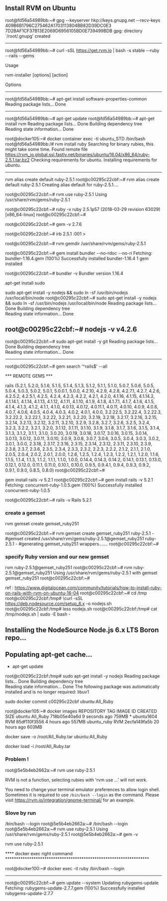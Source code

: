 ## Install RVM on Ubuntu

root@fd56a54989bb:~# gpg --keyserver hkp://keys.gnupg.net --recv-keys 409B6B1796C275462A1703113804BB82D39DC0E3 7D2BAF1CF37B13E2069D6956105BD0E739499BDB
gpg: directory `/root/.gnupg' created

----------------------------------------------------------------------------------------
root@fd56a54989bb:~# curl -sSL https://get.rvm.io | bash -s stable --ruby --rails --gems

Usage

  rvm-installer [options] [action]

Options

----------------------------------------------------------------------------------------

root@fd56a54989bb:~# apt-get install software-properties-common
Reading package lists... Done



----------------------------------------------------------------------------------------
root@fd56a54989bb:~# apt-get update
root@fd56a54989bb:~# apt-get install rvm
Reading package lists... Done
Building dependency tree       
Reading state information... Done

root@docker105:~# docker container exec -ti ubuntu_STD /bin/bash
root@fd56a54989bb:/# rvm install ruby
Searching for binary rubies, this might take some time.
Found remote file https://rvm_io.global.ssl.fastly.net/binaries/ubuntu/16.04/x86_64/ruby-2.5.1.tar.bz2
Checking requirements for ubuntu.
Installing requirements for ubuntu.

----------------------------------------------------------------------------------------


rvm alias create default ruby-2.5.1
root@c00295c22cbf:~# rvm alias create default ruby-2.5.1
Creating alias default for ruby-2.5.1....


root@c00295c22cbf:~# rvm use ruby-2.5.1
Using /usr/share/rvm/gems/ruby-2.5.1


root@c00295c22cbf:~# ruby -v
ruby 2.5.1p57 (2018-03-29 revision 63029) [x86_64-linux]
root@c00295c22cbf:~# 

root@c00295c22cbf:~# gem -v
2.7.6

root@c00295c22cbf:~# irb
2.5.1 :001 >

root@c00295c22cbf:~# rvm gemdir
/usr/share/rvm/gems/ruby-2.5.1


root@c00295c22cbf:~# gem install bundler --no-rdoc --no-ri
Fetching: bundler-1.16.4.gem (100%)
Successfully installed bundler-1.16.4
1 gem installed

root@c00295c22cbf:~# bundler -v
Bundler version 1.16.4

apt-get install sudo
	
sudo apt-get install -y nodejs && sudo ln -sf /usr/bin/nodejs /usr/local/bin/node
root@c00295c22cbf:~# sudo apt-get install -y nodejs && sudo ln -sf /usr/bin/nodejs /usr/local/bin/node
Reading package lists... Done
Building dependency tree       
Reading state information... Done


root@c00295c22cbf:~# nodejs -v
v4.2.6
----------------------------------------------------------------------------------------

root@c00295c22cbf:~# sudo apt-get install -y git
Reading package lists... Done
Building dependency tree       
Reading state information... Done

----------------------------------------------------------------------------------------

root@c00295c22cbf:~# gem search '^rails$' --all

*** REMOTE GEMS ***

rails (5.2.1, 5.2.0, 5.1.6, 5.1.5, 5.1.4, 5.1.3, 5.1.2, 5.1.1, 5.1.0, 5.0.7, 5.0.6, 5.0.5, 5.0.4, 5.0.3, 5.0.2, 5.0.1, 5.0.0.1, 5.0.0, 4.2.10, 4.2.9, 4.2.8, 4.2.7.1, 4.2.7, 4.2.6, 4.2.5.2, 4.2.5.1, 4.2.5, 4.2.4, 4.2.3, 4.2.2, 4.2.1, 4.2.0, 4.1.16, 4.1.15, 4.1.14.2, 4.1.14.1, 4.1.14, 4.1.13, 4.1.12, 4.1.11, 4.1.10, 4.1.9, 4.1.8, 4.1.7.1, 4.1.7, 4.1.6, 4.1.5, 4.1.4, 4.1.3, 4.1.2, 4.1.1, 4.1.0, 4.0.13, 4.0.12, 4.0.11.1, 4.0.11, 4.0.10, 4.0.9, 4.0.8, 4.0.7, 4.0.6, 4.0.5, 4.0.4, 4.0.3, 4.0.2, 4.0.1, 4.0.0, 3.2.22.5, 3.2.22.4, 3.2.22.3, 3.2.22.2, 3.2.22.1, 3.2.22, 3.2.21, 3.2.20, 3.2.19, 3.2.18, 3.2.17, 3.2.16, 3.2.15, 3.2.14, 3.2.13, 3.2.12, 3.2.11, 3.2.10, 3.2.9, 3.2.8, 3.2.7, 3.2.6, 3.2.5, 3.2.4, 3.2.3, 3.2.2, 3.2.1, 3.2.0, 3.1.12, 3.1.11, 3.1.10, 3.1.9, 3.1.8, 3.1.7, 3.1.6, 3.1.5, 3.1.4, 3.1.3, 3.1.2, 3.1.1, 3.1.0, 3.0.20, 3.0.19, 3.0.18, 3.0.17, 3.0.16, 3.0.15, 3.0.14, 3.0.13, 3.0.12, 3.0.11, 3.0.10, 3.0.9, 3.0.8, 3.0.7, 3.0.6, 3.0.5, 3.0.4, 3.0.3, 3.0.2, 3.0.1, 3.0.0, 2.3.18, 2.3.17, 2.3.16, 2.3.15, 2.3.14, 2.3.12, 2.3.11, 2.3.10, 2.3.9, 2.3.8, 2.3.7, 2.3.6, 2.3.5, 2.3.4, 2.3.3, 2.3.2, 2.2.3, 2.2.2, 2.1.2, 2.1.1, 2.1.0, 2.0.5, 2.0.4, 2.0.2, 2.0.1, 2.0.0, 1.2.6, 1.2.5, 1.2.4, 1.2.3, 1.2.2, 1.2.1, 1.2.0, 1.1.6, 1.1.5, 1.1.4, 1.1.3, 1.1.2, 1.1.1, 1.1.0, 1.0.0, 0.14.4, 0.14.3, 0.14.2, 0.14.1, 0.13.1, 0.13.0, 0.12.1, 0.12.0, 0.11.1, 0.11.0, 0.10.1, 0.10.0, 0.9.5, 0.9.4.1, 0.9.4, 0.9.3, 0.9.2, 0.9.1, 0.9.0, 0.8.5, 0.8.0)
root@c00295c22cbf:~#


gem install rails -v 5.2.1
root@c00295c22cbf:~# gem install rails -v 5.2.1
Fetching: concurrent-ruby-1.0.5.gem (100%)
Successfully installed concurrent-ruby-1.0.5

root@c00295c22cbf:~# rails -v
Rails 5.2.1

### create a gemset
rvm gemset create gemset_ruby251

root@c00295c22cbf:~# rvm gemset create gemset_ruby251
ruby-2.5.1 - #gemset created /usr/share/rvm/gems/ruby-2.5.1@gemset_ruby251
ruby-2.5.1 - #generating gemset_ruby251 wrappers.......
root@c00295c22cbf:~#


### specify Ruby version and our new gemset
rvm ruby-2.5.1@gemset_ruby251
root@c00295c22cbf:~# rvm ruby-2.5.1@gemset_ruby251
Using /usr/share/rvm/gems/ruby-2.5.1 with gemset gemset_ruby251
root@c00295c22cbf:~# 

ref : https://www.digitalocean.com/community/tutorials/how-to-install-ruby-on-rails-with-rvm-on-ubuntu-16-04
root@c00295c22cbf:~# cd /tmp
root@c00295c22cbf:/tmp# \curl -sSL https://deb.nodesource.com/setup_6.x -o nodejs.sh
root@c00295c22cbf:/tmp# less nodejs.sh
root@c00295c22cbf:/tmp# cat /tmp/nodejs.sh | sudo -E bash -

## Installing the NodeSource Node.js 6.x LTS Boron repo...


## Populating apt-get cache...

+ apt-get update

root@c00295c22cbf:/tmp# sudo apt-get install -y nodejs
Reading package lists... Done
Building dependency tree       
Reading state information... Done
The following package was automatically installed and is no longer required:
  libuv1



sudo docker commit c00295c22cbf ubuntu:All_Ruby

root@docker105:~# docker images
REPOSITORY               TAG                 IMAGE ID            CREATED             SIZE
ubuntu                   All_Ruby            718b05e40a6d        9 seconds ago       759MB *
ubuntu1604               RVM                 85df110f3556        4 hours ago         557MB
ubuntu_ruby              RVM                 2ecfa149fa5b        20 hours ago        603MB


docker save -o /root/All_Ruby.tar ubuntu:All_Ruby

docker load -i /root/All_Ruby.tar

### Problem !

root@5e5b4eb2662a:~# rvm use ruby-2.5.1

RVM is not a function, selecting rubies with 'rvm use ...' will not work.

You need to change your terminal emulator preferences to allow login shell.
Sometimes it is required to use `/bin/bash --login` as the command.
Please visit https://rvm.io/integration/gnome-terminal/ for an example.

### Slove by run

/bin/bash --login
root@5e5b4eb2662a:~# /bin/bash --login
root@5e5b4eb2662a:~# rvm use ruby-2.5.1
Using /usr/share/rvm/gems/ruby-2.5.1
root@5e5b4eb2662a:~# gem -v


rvm use ruby-2.5.1


**** docker exec right command  ******************************************************************

root@docker100:~# docker exec -it ruby /bin/bash --login


**************************************************************************************************

root@c00295c22cbf:~# gem update --system
Updating rubygems-update
Fetching: rubygems-update-2.7.7.gem (100%)
Successfully installed rubygems-update-2.7.7






